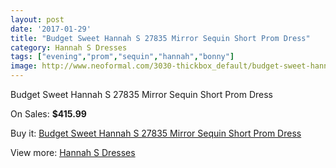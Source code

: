 ```yaml
---
layout: post
date: '2017-01-29'
title: "Budget Sweet Hannah S 27835 Mirror Sequin Short Prom Dress"
category: Hannah S Dresses
tags: ["evening","prom","sequin","hannah","bonny"]
image: http://www.neoformal.com/3030-thickbox_default/budget-sweet-hannah-s-27835-mirror-sequin-short-prom-dress.jpg
---
```

Budget Sweet Hannah S 27835 Mirror Sequin Short Prom Dress

On Sales: **$415.99**
<a href="https://www.neoformal.com/en/hannah-s-dresses/1129-budget-sweet-hannah-s-27835-mirror-sequin-short-prom-dress.html"><amp-img layout="responsive" width="600" height="600" src="//www.neoformal.com/3030-thickbox_default/budget-sweet-hannah-s-27835-mirror-sequin-short-prom-dress.jpg" alt="Budget Sweet Hannah S 27835 Mirror Sequin Short Prom Dress 0" /></a>
<a href="https://www.neoformal.com/en/hannah-s-dresses/1129-budget-sweet-hannah-s-27835-mirror-sequin-short-prom-dress.html"><amp-img layout="responsive" width="600" height="600" src="//www.neoformal.com/3031-thickbox_default/budget-sweet-hannah-s-27835-mirror-sequin-short-prom-dress.jpg" alt="Budget Sweet Hannah S 27835 Mirror Sequin Short Prom Dress 1" /></a>

Buy it: [Budget Sweet Hannah S 27835 Mirror Sequin Short Prom Dress](https://www.neoformal.com/en/hannah-s-dresses/1129-budget-sweet-hannah-s-27835-mirror-sequin-short-prom-dress.html "Budget Sweet Hannah S 27835 Mirror Sequin Short Prom Dress")

View more: [Hannah S Dresses](https://www.neoformal.com/en/12-hannah-s-dresses "Hannah S Dresses")